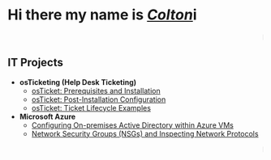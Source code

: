 <h1>Hi there my name is <i><a href= "https://www.linkedin.com/in/coltontrau/">Colton</a></i>i</h1>

<marquee>My cool IT stuff</marquee>

<h2>IT Projects</h2>

- <b>osTicketing (Help Desk Ticketing)</b>
  - [osTicket: Prerequisites and Installation]()
  - [osTicket: Post-Installation Configuration]()
  - [osTicket: Ticket Lifecycle Examples]()
- <b>Microsoft Azure</b>
  - [Configuring On-premises Active Directory within Azure VMs]()
  - [Network Security Groups (NSGs) and Inspecting Network Protocols]()

<marquee>My cool IT stuff</marquee>
